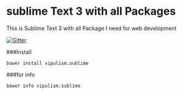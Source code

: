 # sublime Text 3 with all Packages 
This is Sublime Text 3 with all Package I need for web development


[![Gitter](https://badges.gitter.im/Join%20Chat.svg)](https://gitter.im/vipulism/SublimeWithSettings?utm_source=badge&utm_medium=badge&utm_campaign=pr-badge) 
 
###Install 
```
bower install vipulism.sublime
```

###for info
```
bower info vipulism.sublime
```
